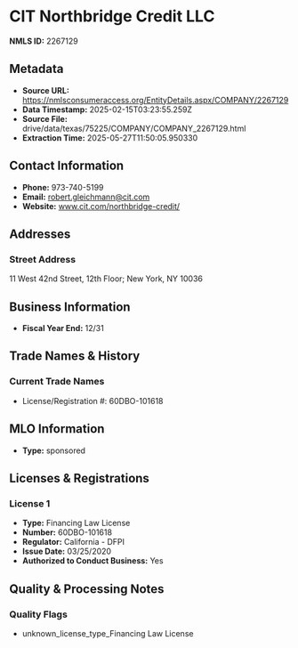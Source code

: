 # CIT Northbridge Credit LLC

**NMLS ID:** 2267129

## Metadata
- **Source URL:** https://nmlsconsumeraccess.org/EntityDetails.aspx/COMPANY/2267129
- **Data Timestamp:** 2025-02-15T03:23:55.259Z
- **Source File:** drive/data/texas/75225/COMPANY/COMPANY_2267129.html
- **Extraction Time:** 2025-05-27T11:50:05.950330

## Contact Information
- **Phone:** 973-740-5199
- **Email:** robert.gleichmann@cit.com
- **Website:** www.cit.com/northbridge-credit/

## Addresses
### Street Address
11 West 42nd Street, 12th Floor; New York, NY 10036

## Business Information
- **Fiscal Year End:** 12/31

## Trade Names & History
### Current Trade Names
- License/Registration #: 60DBO-101618

## MLO Information
- **Type:** sponsored

## Licenses & Registrations

### License 1
- **Type:** Financing Law License
- **Number:** 60DBO-101618
- **Regulator:** California - DFPI
- **Issue Date:** 03/25/2020
- **Authorized to Conduct Business:** Yes

## Quality & Processing Notes
### Quality Flags
- unknown_license_type_Financing Law License
